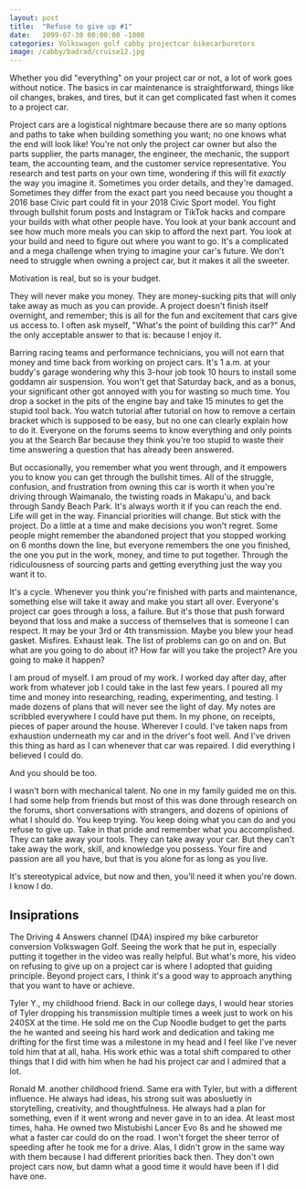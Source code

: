 ```yaml
---
layout: post
title:  "Refuse to give up #1"
date:   2099-07-30 00:00:00 -1000
categories: Volkswagen golf cabby projectcar bikecarburetors
image: /cabby/badrad/cruise12.jpg
---
```


Whether you did "everything" on your project car or not, a lot of work goes without notice. The basics in car maintenance is straightforward, things like oil changes, brakes, and tires, but it can get complicated fast when it comes to a project car.

Project cars are a logistical nightmare because there are so many options and paths to take when building something you want; no one knows what the end will look like! You're not only the project car owner but also the parts supplier, the parts manager, the engineer, the mechanic, the support team, the accounting team, and the customer service representative. You research and test parts on your own time, wondering if this will fit *exactly* the way you imagine it. Sometimes you order details, and they're damaged. Sometimes they differ from the exact part you need because you thought a 2016 base Civic part could fit in your 2018 Civic Sport model. You fight through bullshit forum posts and Instagram or TikTok hacks and compare your builds with what other people have. You look at your bank account and see how much more meals you can skip to afford the next part. You look at your build and need to figure out where you want to go. It's a complicated and a mega challenge when trying to imagine your car's future. We don't need to struggle when owning a project car, but it makes it all the sweeter.

Motivation is real, but so is your budget.

They will never make you money. They are money-sucking pits that will only take away as much as you can provide. A project doesn't finish itself overnight, and remember; this is all for the fun and excitement that cars give us access to. I often ask myself, "What's the point of building this car?" And the only acceptable answer to that is: because I enjoy it.

Barring racing teams and performance technicians, you will not earn that money and time back from working on project cars. It's 1 a.m. at your buddy's garage wondering why this 3-hour job took 10 hours to install some goddamn air suspension. You won't get that Saturday back, and as a bonus, your significant other got annoyed with you for wasting so much time. You drop a socket in the pits of the engine bay and take 15 minutes to get the stupid tool back. You watch tutorial after tutorial on how to remove a certain bracket which is supposed to be easy, but no one can clearly explain how to do it. Everyone on the forums seems to know everything and only points you at the Search Bar because they think you're too stupid to waste their time answering a question that has already been answered.

But occasionally, you remember what you went through, and it empowers you to know you can get through the bullshit times. All of the struggle, confusion, and frustration from owning this car is worth it when you're driving through Waimanalo, the twisting roads in Makapu'u, and back through Sandy Beach Park. It's always worth it if you can reach the end. Life will get in the way. Financial priorities will change. But stick with the project. Do a little at a time and make decisions you won't regret. Some people might remember the abandoned project that you stopped working on 6 months down the line, but everyone remembers the one you finished, the one you put in the work, money, and time to put together. Through the ridiculousness of sourcing parts and getting everything just the way you want it to.

It's a cycle. Whenever you think you're finished with parts and maintenance, something else will take it away and make you start all over. Everyone's project car goes through a loss, a failure. But it's those that push forward beyond that loss and make a success of themselves that is someone I can respect. It may be your 3rd or 4th transmission. Maybe you blew your head gasket. Misfires. Exhaust leak. The list of problems can go on and on. But what are you going to do about it? How far will you take the project? Are you going to make it happen?

I am proud of myself. I am proud of my work. I worked day after day, after work from whatever job I could take in the last few years. I poured all my time and money into researching, reading, experimenting, and testing. I made dozens of plans that will never see the light of day. My notes are scribbled everywhere I could have put them. In my phone, on receipts, pieces of paper around the house. Wherever I could. I've taken naps from exhaustion underneath my car and in the driver's foot well. And I've driven this thing as hard as I can whenever that car was repaired. I did everything I believed I could do.

And you should be too.

I wasn't born with mechanical talent. No one in my family guided me on this. I had some help from friends but most of this was done through research on the forums, short conversations with strangers, and dozens of opinions of what I should do. You keep trying. You keep doing what you can do and you refuse to give up. Take in that pride and remember what you accomplished. They can take away your tools. They can take away your car. But they can't take away the work, skill, and knowledge you possess. Your fire and passion are all you have, but that is you alone for as long as you live.

It's stereotypical advice, but now and then, you'll need it when you're down. I know I do.

## Insiprations

The Driving 4 Answers channel (D4A) inspired my bike carburetor conversion Volkswagen Golf. Seeing the work that he put in, especially putting it together in the video was really helpful. But what's more, his video on refusing to give up on a project car is where I adopted that guiding principle. Beyond project cars, I think it's a good way to approach anything that you want to have or achieve.

Tyler Y., my childhood friend. Back in our college days, I would hear stories of Tyler dropping his transmission multiple times a week just to work on his 240SX at the time. He sold me on the Cup Noodle budget to get the parts the he wanted and seeing his hard work and dedication and taking me drifting for the first time was a milestone in my head and I feel like I've never told him that at all, haha. His work ethic was a total shift compared to other things that I did with him when he had his project car and I admired that a lot.

Ronald M. another childhood friend. Same era with Tyler, but with a different influence. He always had ideas, his strong suit was abosluetly in storytelling, creativity, and thoughtfulness. He always had a plan for something, even if it went wrong and never gave in to an idea. At least most times, haha. He owned two Mistubishi Lancer Evo 8s and he showed me what a faster car could do on the road. I won't forget the sheer terror of speeding after he took me for a drive. Alas, I didn't grow in the same way with them because I had different priorities back then. They don't own project cars now, but damn what a good time it would have been if I did have one.